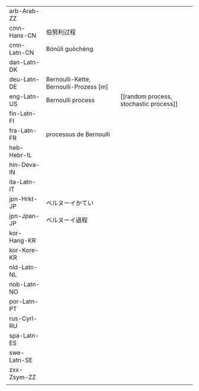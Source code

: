 | | | |
|-|-|-|
| arb-Arab-ZZ |  |  |
| cmn-Hans-CN | 伯努利过程 |  |
| cmn-Latn-CN | Bónǔlì guòchéng |  |
| dan-Latn-DK |  |  |
| deu-Latn-DE | Bernoulli-Kette, Bernoulli-Prozess [m] |  |
| eng-Latn-US | Bernoulli process | [[random process, stochastic process]] |
| fin-Latn-FI |  |  |
| fra-Latn-FR | processus de Bernoulli |  |
| heb-Hebr-IL |  |  |
| hin-Deva-IN |  |  |
| ita-Latn-IT |  |  |
| jpn-Hrkt-JP | ベルヌーイかてい |  |
| jpn-Jpan-JP | ベルヌーイ過程 |  |
| kor-Hang-KR |  |  |
| kor-Kore-KR |  |  |
| nld-Latn-NL |  |  |
| nob-Latn-NO |  |  |
| por-Latn-PT |  |  |
| rus-Cyrl-RU |  |  |
| spa-Latn-ES |  |  |
| swe-Latn-SE |  |  |
| zxx-Zsym-ZZ |  |  |
|  |  |  |